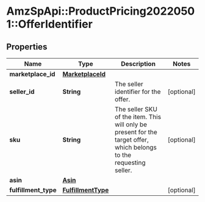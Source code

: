 # AmzSpApi::ProductPricing20220501::OfferIdentifier

## Properties
Name | Type | Description | Notes
------------ | ------------- | ------------- | -------------
**marketplace_id** | [**MarketplaceId**](MarketplaceId.md) |  | 
**seller_id** | **String** | The seller identifier for the offer. | [optional] 
**sku** | **String** | The seller SKU of the item. This will only be present for the target offer, which belongs to the requesting seller. | [optional] 
**asin** | [**Asin**](Asin.md) |  | 
**fulfillment_type** | [**FulfillmentType**](FulfillmentType.md) |  | [optional] 

